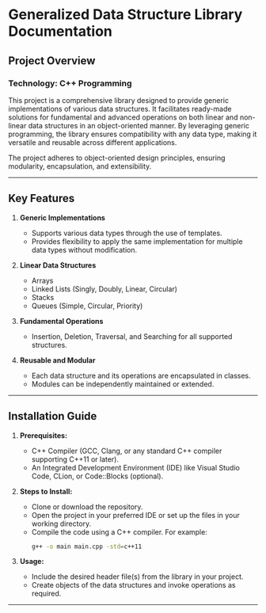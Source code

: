 # Generalized Data Structure Library Documentation

## Project Overview

### Technology: C++ Programming

This project is a comprehensive library designed to provide generic implementations of various data structures. It facilitates ready-made solutions for fundamental and advanced operations on both linear and non-linear data structures in an object-oriented manner. By leveraging generic programming, the library ensures compatibility with any data type, making it versatile and reusable across different applications.

The project adheres to object-oriented design principles, ensuring modularity, encapsulation, and extensibility.

---

## Key Features

1. **Generic Implementations**
   - Supports various data types through the use of templates.
   - Provides flexibility to apply the same implementation for multiple data types without modification.

2. **Linear Data Structures**
   - Arrays
   - Linked Lists (Singly, Doubly, Linear, Circular)
   - Stacks
   - Queues (Simple, Circular, Priority)
     
3. **Fundamental Operations**
   - Insertion, Deletion, Traversal, and Searching for all supported structures.

4. **Reusable and Modular**
   - Each data structure and its operations are encapsulated in classes.
   - Modules can be independently maintained or extended.

---

## Installation Guide

1. **Prerequisites:**
   - C++ Compiler (GCC, Clang, or any standard C++ compiler supporting C++11 or later).
   - An Integrated Development Environment (IDE) like Visual Studio Code, CLion, or Code::Blocks (optional).

2. **Steps to Install:**
   - Clone or download the repository.
   - Open the project in your preferred IDE or set up the files in your working directory.
   - Compile the code using a C++ compiler. For example:
     ```bash
     g++ -o main main.cpp -std=c++11
     ```
     
3. **Usage:**
   - Include the desired header file(s) from the library in your project.
   - Create objects of the data structures and invoke operations as required.

---
